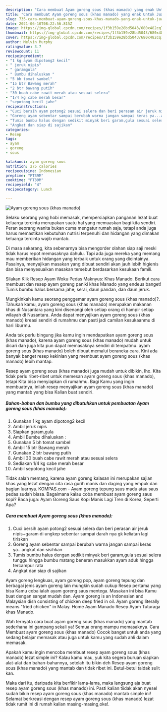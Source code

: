```yaml
---
description: "Cara membuat Ayam goreng sous (khas manado) yang enak Untuk Jualan"
title: "Cara membuat Ayam goreng sous (khas manado) yang enak Untuk Jualan"
slug: 735-cara-membuat-ayam-goreng-sous-khas-manado-yang-enak-untuk-jualan
date: 2021-06-10T08:22:56.815Z
image: https://img-global.cpcdn.com/recipes/1f3b159e28bd5043/680x482cq70/ayam-goreng-sous-khas-manado-foto-resep-utama.jpg
thumbnail: https://img-global.cpcdn.com/recipes/1f3b159e28bd5043/680x482cq70/ayam-goreng-sous-khas-manado-foto-resep-utama.jpg
cover: https://img-global.cpcdn.com/recipes/1f3b159e28bd5043/680x482cq70/ayam-goreng-sous-khas-manado-foto-resep-utama.jpg
author: Melvin Murphy
ratingvalue: 3.7
reviewcount: 11
recipeingredient:
- "1 kg ayam dipotong2 kecil"
- " jeruk nipis"
- " garamgula"
- " Bumbu dihaluskan "
- "5 bh tomat sambel"
- "15 btr Bawang merah"
- "2 btr bawang putih"
- "30 buah cabe rawit merah atau sesuai selera"
- "1/4 kg cabe merah besar"
- "sepotong kecil jahe"
recipeinstructions:
- "Cuci bersih ayam potong2 sesuai selera dan beri perasan air jeruk nipis+garam di ungkep sebentar sampai darah nya gk keliatan lagi tiriskan"
- "Goreng ayam sebentar sampai berubah warna jangan sampai keras ya...angkat dan sisihkan"
- "Tumis bumbu halus dengan sedikit minyak beri garam,gula sesuai selera tunggu hingga bumbu matang beneran masukkan ayam aduk hingga tercampur rata"
- "Angkat dan siap di sajikan"
categories:
- Resep
tags:
- ayam
- goreng
- sous

katakunci: ayam goreng sous 
nutrition: 275 calories
recipecuisine: Indonesian
preptime: "PT39M"
cooktime: "PT39M"
recipeyield: "4"
recipecategory: Lunch

---
```



![Ayam goreng sous (khas manado)](https://img-global.cpcdn.com/recipes/1f3b159e28bd5043/680x482cq70/ayam-goreng-sous-khas-manado-foto-resep-utama.jpg)

Selaku seorang yang hobi memasak, mempersiapkan panganan lezat buat keluarga tercinta merupakan suatu hal yang memuaskan bagi kita sendiri. Peran seorang  wanita bukan cuma mengatur rumah saja, tetapi anda juga harus memastikan kebutuhan nutrisi terpenuhi dan hidangan yang dimakan keluarga tercinta wajib mantab.

Di masa  sekarang, kita sebenarnya bisa mengorder olahan siap saji meski tidak harus repot memasaknya dahulu. Tapi ada juga mereka yang memang mau memberikan hidangan yang terbaik untuk orang yang dicintainya. Pasalnya, menyajikan masakan yang dibuat sendiri akan jauh lebih higienis dan bisa menyesuaikan masakan tersebut berdasarkan kesukaan famili. 

Silakan Klik Resep Ayam Woku Pedas Maknyus: Khas Manado. Berikut cara membuat dan resep ayam goreng paniki khas Manado yang endeus banget! Tumis bumbu halus bersama jahe, serai, daun pandan, dan daun jeruk.

Mungkinkah kamu seorang penggemar ayam goreng sous (khas manado)?. Tahukah kamu, ayam goreng sous (khas manado) merupakan makanan khas di Nusantara yang kini disenangi oleh setiap orang di hampir setiap wilayah di Nusantara. Anda dapat menyajikan ayam goreng sous (khas manado) kreasi sendiri di rumahmu dan pasti jadi camilan kesukaanmu di hari liburmu.

Anda tak perlu bingung jika kamu ingin mendapatkan ayam goreng sous (khas manado), karena ayam goreng sous (khas manado) mudah untuk dicari dan juga kita pun dapat memasaknya sendiri di tempatmu. ayam goreng sous (khas manado) boleh dibuat memalui beraneka cara. Kini ada banyak banget resep kekinian yang membuat ayam goreng sous (khas manado) lebih mantap.

Resep ayam goreng sous (khas manado) juga mudah untuk dibikin, lho. Kita tidak perlu ribet-ribet untuk memesan ayam goreng sous (khas manado), tetapi Kita bisa menyiapkan di rumahmu. Bagi Kamu yang ingin membuatnya, inilah resep menyajikan ayam goreng sous (khas manado) yang mantab yang bisa Kalian buat sendiri.

<!--inarticleads1-->

##### Bahan-bahan dan bumbu yang dibutuhkan untuk pembuatan Ayam goreng sous (khas manado):

1. Gunakan 1 kg ayam dipotong2 kecil
1. Ambil  jeruk nipis
1. Siapkan  garam,gula
1. Ambil  Bumbu dihaluskan :
1. Gunakan 5 bh tomat sambel
1. Ambil 15 btr Bawang merah
1. Gunakan 2 btr bawang putih
1. Ambil 30 buah cabe rawit merah atau sesuai selera
1. Sediakan 1/4 kg cabe merah besar
1. Ambil sepotong kecil jahe


Tidak salah memang, karena ayam goreng kalasan ini merupakan sajian khas yang lezat dengan cita rasa gurih manis dan daging yang empuk dan bagian luarnya. KOMPAS.com - Ayam goreng tepung saus madu atau saus pedas sudah biasa. Bagaimana kalau coba membuat ayam goreng saus kopi? Baca juga: Ayam Goreng Saus Kopi Manis Lagi Tren di Korea, Seperti Apa? 

<!--inarticleads2-->

##### Cara membuat Ayam goreng sous (khas manado):

1. Cuci bersih ayam potong2 sesuai selera dan beri perasan air jeruk nipis+garam di ungkep sebentar sampai darah nya gk keliatan lagi tiriskan
1. Goreng ayam sebentar sampai berubah warna jangan sampai keras ya...angkat dan sisihkan
1. Tumis bumbu halus dengan sedikit minyak beri garam,gula sesuai selera tunggu hingga bumbu matang beneran masukkan ayam aduk hingga tercampur rata
1. Angkat dan siap di sajikan


Ayam goreng lengkuas, ayam goreng pop, ayam goreng tepung dan berbagai jenis ayam goreng lain mungkin sudah cukup Resep pertama yang bisa Kamu coba ialah ayam goreng saus mentega. Masakan ini bisa Kamu buat dengan sangat mudah dan. Ayam goreng is an Indonesian and Malaysian dish consisting of chicken deep fried in oil. Ayam goreng literally means &#34;fried chicken&#34; in Malay. Home Ayam Manado Resep Ayam Tuturaga khas Manado. 

Wah ternyata cara buat ayam goreng sous (khas manado) yang mantab sederhana ini gampang sekali ya! Semua orang mampu memasaknya. Cara Membuat ayam goreng sous (khas manado) Cocok banget untuk anda yang sedang belajar memasak atau juga untuk kamu yang sudah ahli dalam memasak.

Apakah kamu ingin mencoba membuat resep ayam goreng sous (khas manado) lezat simple ini? Kalau kamu mau, yuk kita segera buruan siapkan alat-alat dan bahan-bahannya, setelah itu bikin deh Resep ayam goreng sous (khas manado) yang mantab dan tidak ribet ini. Betul-betul taidak sulit kan. 

Maka dari itu, daripada kita berfikir lama-lama, maka langsung aja buat resep ayam goreng sous (khas manado) ini. Pasti kalian tiidak akan nyesel sudah bikin resep ayam goreng sous (khas manado) mantab simple ini! Selamat berkreasi dengan resep ayam goreng sous (khas manado) lezat tidak rumit ini di rumah kalian masing-masing,oke!.

